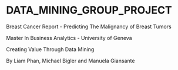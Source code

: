# DATA_MINING_GROUP_PROJECT

Breast Cancer Report - Predicting The Malignancy of Breast Tumors

Master In Business Analytics - University of Geneva

Creating Value Through Data Mining

By Liam Phan, Michael Bigler and Manuela Giansante

